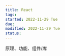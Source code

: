 ```yaml
---
title: React
tags:   
started: 2022-11-29 Tue
due: 
modified: 2022-11-29 Tue
status: 
---
```

原理、功能、组件/库